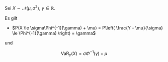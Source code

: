 Sei $X \sim \mathcal{N}(\mu, \sigma^2)$, $\gamma \in \mathbb{R}$.

Es gilt
- $P(X \le \sigma\Phi^{-1}(\gamma) + \mu) = P\left( \frac{Y - \mu}{\sigma} \le \Phi^{-1}(\gamma) \right) = \gamma$

und

$$
	\text{VaR}_\gamma(X) = \sigma\Phi^{-1}(\gamma) + \mu
$$
